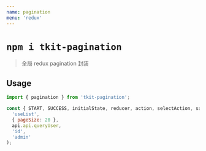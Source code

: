 ```yaml
---
name: pagination
menu: 'redux'
---
```


# `npm i tkit-pagination`

> 全局 redux pagination 封装

## Usage

```js
import { pagination } from 'tkit-pagination';

const { START, SUCCESS, initialState, reducer, action, selectAction, saga } = pagination(
  'useList',
  { pageSize: 20 },
  api.api.queryUser,
  'id',
  'admin'
);
```
